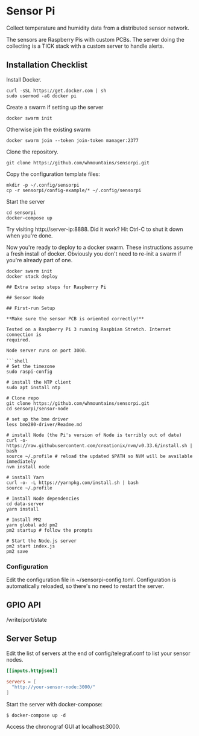 # Sensor Pi

Collect temperature and humidity data from a distributed sensor network.

The sensors are Raspberry Pis with custom PCBs. The server doing the collecting
is a TICK stack with a custom server to handle alerts.

## Installation Checklist

Install Docker.

```shell
curl -sSL https://get.docker.com | sh
sudo usermod -aG docker pi
```

Create a swarm if setting up the server

```shell
docker swarm init
```

Otherwise join the existing swarm

```
docker swarm join --token join-token manager:2377
```

Clone the repository.

```shell
git clone https://github.com/whmountains/sensorpi.git
```

Copy the configuration template files:

```shell
mkdir -p ~/.config/sensorpi
cp -r sensorpi/config-example/* ~/.config/sensorpi
```

Start the server

```shell
cd sensorpi
docker-compose up
```

Try visiting http://server-ip:8888. Did it work? Hit Ctrl-C to shut it down when you're done.

Now you're ready to deploy to a docker swarm. These instructions assume a fresh install of docker. Obviously you don't need to re-init a swarm if you're already part of one.

````shell
docker swarm init
docker stack deploy

## Extra setup steps for Raspberry Pi

## Sensor Node

## First-run Setup

**Make sure the sensor PCB is oriented correctly!**

Tested on a Raspberry Pi 3 running Raspbian Stretch. Internet connection is
required.

Node server runs on port 3000.

```shell
# Set the timezone
sudo raspi-config

# install the NTP client
sudo apt install ntp

# Clone repo
git clone https://github.com/whmountains/sensorpi.git
cd sensorpi/sensor-node

# set up the bme driver
less bme280-driver/Readme.md

# install Node (the Pi's version of Node is terribly out of date)
curl -o- https://raw.githubusercontent.com/creationix/nvm/v0.33.6/install.sh | bash
source ~/.profile # reload the updated $PATH so NVM will be available immediately
nvm install node

# install Yarn
curl -o- -L https://yarnpkg.com/install.sh | bash
source ~/.profile

# Install Node dependencies
cd data-server
yarn install

# Install PM2
yarn global add pm2
pm2 startup # follow the prompts

# Start the Node.js server
pm2 start index.js
pm2 save
````

### Configuration

Edit the configuration file in ~/sensorpi-config.toml. Configuration is automatically reloaded, so there's no need to restart the server.

## GPIO API

/write/port/state

## Server Setup

Edit the list of servers at the end of config/telegraf.conf to list your sensor nodes.

```toml
[[inputs.httpjson]]

servers = [
  "http://your-sensor-node:3000/"
]
```

Start the server with docker-compose:

```shell
$ docker-compose up -d
```

Access the chronograf GUI at localhost:3000.
